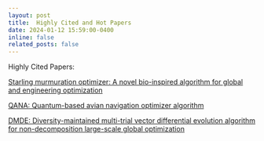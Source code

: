 ```yaml
---
layout: post
title:  Highly Cited and Hot Papers 
date: 2024-01-12 15:59:00-0400
inline: false
related_posts: false
---
```

Highly Cited Papers:

 [Starling murmuration optimizer: A novel bio-inspired algorithm for global and engineering optimization](https://www.sciencedirect.com/science/article/abs/pii/S0045782522000330)
 
[QANA: Quantum-based avian navigation optimizer algorithm](https://www.sciencedirect.com/science/article/abs/pii/S0952197621001627)

[DMDE: Diversity-maintained multi-trial vector differential evolution algorithm for non-decomposition large-scale global
optimization](https://www.sciencedirect.com/science/article/abs/pii/S0957417422003359)
